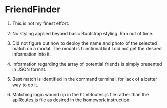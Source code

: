# FriendFinder

1. This is not my finest effort.

2. No styling applied beyond basic Bootstrap styling.  Ran out of time.

3. Did not figure out how to deploy the name and photo of the selected match on a modal.  The modal is functional but I did not get the desired information into it.

4. Information regarding the array of potential friends is simply presented in JSON format.

5. Best match is identified in the command terminal, for lack of a better way to do it.

6. Matching logic wound up in the htmlRoutes.js file rather than the apiRoutes.js file as desired in the homework instruction.   